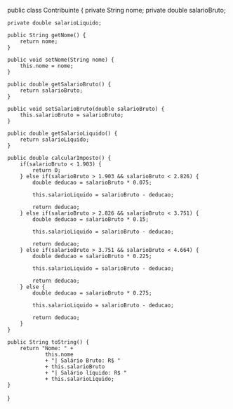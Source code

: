 public class Contribuinte {
    private String nome;
    private double salarioBruto;

    private double salarioLiquido;

    public String getNome() {
        return nome;
    }

    public void setNome(String nome) {
        this.nome = nome;
    }

    public double getSalarioBruto() {
        return salarioBruto;
    }

    public void setSalarioBruto(double salarioBruto) {
        this.salarioBruto = salarioBruto;
    }

    public double getSalarioLiquido() {
        return salarioLiquido;
    }

    public double calcularImposto() {
        if(salarioBruto < 1.903) {
            return 0;
        } else if(salarioBruto > 1.903 && salarioBruto < 2.826) {
            double deducao = salarioBruto * 0.075;

            this.salarioLiquido = salarioBruto - deducao;

            return deducao;
        } else if(salarioBruto > 2.826 && salarioBruto < 3.751) {
            double deducao = salarioBruto * 0.15;

            this.salarioLiquido = salarioBruto - deducao;

            return deducao;
        } else if(salarioBruto > 3.751 && salarioBruto < 4.664) {
            double deducao = salarioBruto * 0.225;

            this.salarioLiquido = salarioBruto - deducao;

            return deducao;
        } else {
            double deducao = salarioBruto * 0.275;

            this.salarioLiquido = salarioBruto - deducao;

            return deducao;
        }
    }

    public String toString() {
        return "Nome: " +
                this.nome
                + "| Salário Bruto: R$ "
                + this.salarioBruto
                + "| Salário líquido: R$ "
                + this.salarioLiquido;
    }
}

